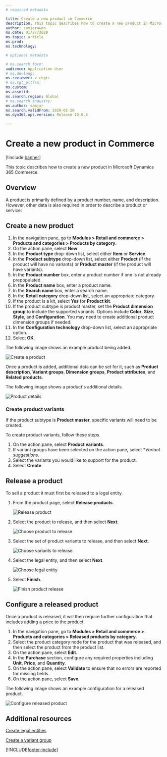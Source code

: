 ```yaml
---
# required metadata

title: Create a new product in Commerce
description: This topic describes how to create a new product in Microsoft Dynamics 365 Commerce.
author: samjarawan
ms.date: 01/27/2020
ms.topic: article
ms.prod: 
ms.technology: 

# optional metadata

# ms.search.form: 
audience: Application User
# ms.devlang: 
ms.reviewer: v-chgri
# ms.tgt_pltfrm: 
ms.custom: 
ms.assetid: 
ms.search.region: Global
# ms.search.industry: 
ms.author: samjar
ms.search.validFrom: 2020-01-20
ms.dyn365.ops.version: Release 10.0.8

---
```

# Create a new product in Commerce


[!include [banner](includes/banner.md)]

This topic describes how to create a new product in Microsoft Dynamics 365 Commerce.

## Overview

A product is primarily defined by a product number, name, and description. However, other data is also required in order to describe a product or service:

## Create a new product

1. In the navigation pane, go to **Modules \> Retail and commerce \> Products and categories \> Products by category**.
1. On the action pane, select **New**.
1. In the **Product type** drop-down list, select either **Item** or **Service**.
1. In the **Product subtype** drop-down list, select either **Product** (if the product will have no variants) or **Product master** (if the product will have variants).
1. In the **Product number** box, enter a product number if one is not already prepopulated.
1. In the **Product name** box, enter a product name.
1. In the **Search name** box, enter a search name.
1. In the **Retail category** drop-down list, select an appropriate category.
1. If the product is a kit, select **Yes** for **Product kit**.
1. If the product subtype is product master, set the **Product dimension group** to include the supported variants. Options include **Color**, **Size**, **Style**, and **Configuration**. You may need to create additional product dimension groups if needed.
1. In the **Configuration technology** drop-down list, select an appropriate option.
1. Select **OK**.

The following image shows an example product being added.

![Create a product](media/create-new-product.png)

Once a product is added, additional data can be set for it, such as **Product description**, **Variant groups**, **Dimension groups**, **Product attributes**, and **Related products**.

The following image shows a product's additional details.

![Product details](media/create-new-product-2.png)

### Create product variants

If the product subtype is **Product master**, specific variants will need to be created. 

To create product variants, follow these steps.

1. On the action pane, select **Product variants**.
1. If variant groups have been selected on the action pane, select **Variant suggestions*.
1. Select the variants you would like to support for the product.
1. Select **Create**.

## Release a product

To sell a product it must first be released to a legal entity.

1. From the product page, select **Release products**.

    ![Release product](media/create-new-product-3.png)

1. Select the product to release, and then select **Next**.

    ![Choose product to release](media/create-new-product-4.png)

1. Select the set of product variants to release, and then select **Next**.

    ![Choose variants to release](media/create-new-product-5.png)

1. Select the legal entity, and then select **Next**.

    ![Choose legal entity](media/create-new-product-6.png)

1. Select **Finish**.

    ![Finish product release](media/create-new-product-7.png)

## Configure a released product

Once a product is released, it will then require further configuration that includes adding a price to the product.

1. In the navigation pane, go to **Modules \> Retail and commerce \> Products and categories \> Released products by category**.
1. Select the product category node for the product that was released, and then select the product from the product list.
1. On the action pane, select **Edit**.
1. In the **Purchase** section, configure any required properties including **Unit**, **Price**,  and **Quantity**.
1. On the action pane, select **Validate** to ensure that no errors are reported for missing fields.
1. On the action pane, select **Save**.

The following image shows an example configuration for a released product.

![Configure released product](media/create-new-product-8.png)

## Additional resources

[Create legal entities](channels-legal-entities.md)

[Create a variant group](create-variant-group.md) 


[!INCLUDE[footer-include](../includes/footer-banner.md)]